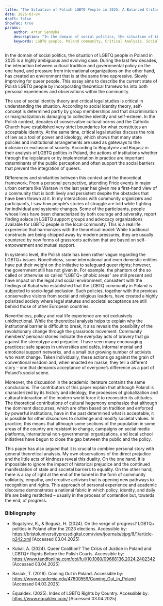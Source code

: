 ```yaml
---
title: "The Situation of Polish LGBTQ People in 2025: A Balanced Critical Analysis"
date: 2025-03-04
draft: false
ShowToc: true
params:
    author: Artur Sendyka
    description: "In the domain of social politics, the situation of LGBTQ people in Poland in 2025 is a highly ambiguous and evolving case. During the last few decades, the interaction between cultural tradition and governmental policy on the one hand, and pressure from international organizations on the other hand, has created an environment that is at the same time oppressive. Slowly improving for queer people. This essay aims to describe the current  state of Polish LGBTQ people by incorporating theoretical frameworks into both personal experiences and observations within the community."
    keywords: LGBTQ people, Poland community, Critical Analysis, Social perspective
---
```


In the domain of social politics, the situation of LGBTQ people in Poland in 2025 is a highly ambiguous and evolving case. During the last few decades, the interaction between cultural tradition and governmental policy on the one hand, and pressure from international organizations on the other hand, has created an environment that is at the same time oppressive. Slowly improving for queer people. This essay aims to describe the current  state of Polish LGBTQ people by incorporating theoretical frameworks into both personal experiences and observations within the community.

The use of social identity theory and critical legal studies is critical in understanding the situation. According to social identity theory, self-concept is determined partly by group memberships and that discrimination or marginalization is damaging to  collective identity and self-esteem. In the Polish context, decades of conservative cultural norms and the Catholic Church  have established very strict boundaries for what constitutes an acceptable identity. At the same time, critical legal studies  discuss the role of law as a tool of power and ideology, which shows that many state policies and institutional arrangements are used as gateways to the inclusion or exclusion of society. According to Bogatyrev and Bogusz in their analysis of LGBTQ politics in Poland, the actions of institutions  whether through the legislature or by implementation in practice are important determinants of the public perception and often support the social barriers that prevent the integration of queers.

Differences and similarities between this context and the theoretical framework. From a personal perspective, attending Pride events in major urban centers like Warsaw  in the last year has given me a first-hand view of a community that is both lively and persistent  despite the obstacles that have been thrown at it. In my interactions with community organizers and participants, I saw how people’s stories of struggle are told while fighting for individual and systemic changes. Some of the participants, people whose lives have been characterized by both courage and adversity, report finding solace in LGBTQ support groups and advocacy organizations available for LGBTQ people in the local community. This is a real life experience that harmonizes with the theoretical model: While traditional constructs are being chipped away by modern  pressures, they are usually countered by new forms of grassroots activism that are based on self-empowerment and mutual support.

In systemic level, the Polish state has been rather vague regarding the  LGBTQ+ issues. Nonetheless, some international and even domestic entities have put their weight on the initiative to safeguard  queer rights; however, the government still has not given in. For example, the phantom of the so  called or otherwise so called “LGBTQ+ phobic areas” are still present and have impact on the legal and social environment, consistent with the findings of Kubal who established that the LGBTQ community in Poland is subjected to socio-legal exclusion. Such policies, together with the  previous conservative visions from social and religious leaders, have created a highly polarized society where legal statutes and societal acceptance are still behind those of other European countries.

Nevertheless, policy and real life experience are not exclusively unidirectional. While the theoretical analysis helps to explain why the institutional barrier is difficult  to break, it also reveals the possibility of the revolutionary change through the grassroots movement. Community members’ personal stories indicate the everyday acts of bravery that go against the stereotype and prejudice. I have seen many  encouraging practices: safe spaces in universities and cafés, informal mental and emotional support networks, and a small  but growing number of activists who want change. Taken individually, these actions go against the grain of conventional wisdom and, when enacted en masse, they tell a different story – one that demands acceptance of everyone’s difference as a part of Poland’s social scene.

Moreover, the discussion in the academic literature contains  the same conclusions. The contributors of this paper explain that although Poland is characterized by its history and  ideology, the processes of globalization and cultural interaction of the modern world force it to reconsider its attitudes. The  theoretical contributions of cultural hegemony emphasize that although the dominant discourses, which are often based on  tradition and enforced by powerful institutions, have in the past determined what is acceptable, it is possible for  other discourses to challenge and modify societal values. In practice, this means that although some sections of the population in some areas of the country are resistant to change, campaigns on social media platforms, international non-governmental organizations, and local school initiatives have begun to close the gap between the public and the policy.

This paper has also argued that it is crucial to combine personal story with general theoretical analysis. My own observations of the direct prejudice and the little acts of kindness reveal this duality. On the one hand, it is impossible to ignore the impact of historical prejudice and the continued manifestation of state and societal barriers to equality. On the other hand, there is a ray of light at the end of  the tunnel in the form of community solidarity, empathy, and creative activism that is opening new pathways to  recognition and rights. This approach of personal experience and academic discourse demonstrates a national fabric in which policy, identity, and daily life are being restitched – usually in the process of contention but, towards the end, of progress.

### Bibliography

- Bogatyrev, K., & Bogusz, H. (2024). On the verge of progress? LGBTQ+ politics in Poland after the 2023 elections. Accessible by: https://bristoluniversitypressdigital.com/view/journals/ejpg/8/1/article-p242.xml [Accessed 03.04.2025]

- Kubal, A. (2024). Queer Coalition? The Crisis of Justice in Poland and LGBTQ+ Rights Before the Polish Courts. Accessible by: https://www.tandfonline.com/doi/full/10.1080/09668136.2024.2402342 [Accessed 03.04.2025]

- Basiuk, T. (2018). Coming Out in Poland. Accessible by: https://www.academia.edu/47600559/Coming_Out_in_Poland [Accessed 04.03.2025]

- Equaldex. (2025). Index of LGBTQ Rights by Country. Accessible by: https://www.equaldex.com/ [Accessed 03.04.2025]

